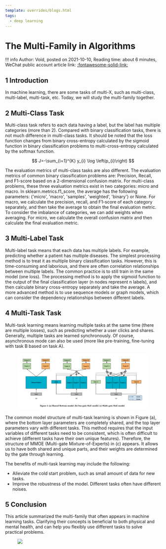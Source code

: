 ```yaml
---
template: overrides/blogs.html
tags:
  - deep learning
---
```


# The Multi-Family in Algorithms

!!! info
   Author: Void, posted on 2021-10-10, Reading time: about 6 minutes, WeChat public account article link: [:fontawesome-solid-link:](https://mp.weixin.qq.com/s/t_QkSxjtcFpX9pdx_OcXtA)

## 1 Introduction

In machine learning, there are some tasks of multi-X, such as multi-class, multi-label, multi-task, etc. Today, we will study the multi-family together.

## 2 Multi-Class Task

Multi-class task refers to each data having a label, but the label has multiple categories (more than 2). Compared with binary classification tasks, there is not much difference in multi-class tasks. It should be noted that the loss function changes from binary cross-entropy calculated by the sigmoid function in binary classification problems to multi-cross-entropy calculated by the softmax function.

$$
J=-\sum_{i=1}^{K} y_{i} \log \left(p_{i}\right)
$$

The evaluation metrics of multi-class tasks are also different. The evaluation metrics of common binary classification problems are: Precision, Recall, and F1-score based on a 2-dimensional confusion matrix. For multi-class problems, these three evaluation metrics exist in two categories: micro and macro. In sklearn.metrics.f1_score, the average has the following parameters: {'micro', 'macro', 'samples', 'weighted', 'binary'} or None. For macro, we calculate the precision, recall, and F1-score of each category separately, and then take the average to obtain the final evaluation metric. To consider the imbalance of categories, we can add weights when averaging. For micro, we calculate the overall confusion matrix and then calculate the final evaluation metric.

## 3 Multi-Label Task

Multi-label task means that each data has multiple labels. For example, predicting whether a patient has multiple diseases. The simplest processing method is to treat it as multiple binary classification tasks. However, this is time-consuming and laborious, and there are often correlation relationships between multiple labels. The common practice is to still train in the same model (one loss). The processing method is to apply the sigmoid function to the output of the final classification layer (n nodes represent n labels), and then calculate binary cross-entropy separately and take the average. A more advanced method is to use sequence models or graph models, which can consider the dependency relationships between different labels.

## 4 Multi-Task Task

Multi-task learning means learning multiple tasks at the same time (there are multiple losses), such as predicting whether a user clicks and shares. Generally, multiple tasks are learned synchronously. Of course, asynchronous mode can also be used (more like pre-training, fine-tuning with task B based on task A). 

<figure>
  <img src="https://raw.githubusercontent.com/BulletTech2021/Pics/main/img/multitask.png" width="500" />
</figure>

The common model structure of multi-task learning is shown in Figure (a), where the bottom layer parameters are completely shared, and the top layer parameters vary with different tasks. This method requires that the input variables of different tasks need to be consistent, which is often difficult to achieve (different tasks have their own unique features). Therefore, the structure of MMOE (Multi-gate Mixture-of-Experts) in (c) appears. It allows us to have both shared and unique parts, and their weights are determined by the gate through learning. 

The benefits of multi-task learning may include the following:

- Alleviate the cold start problem, such as small amount of data for new tasks.
- Improve the robustness of the model. Different tasks often have different noises.


## 5 Conclusion

This article summarized the multi-family that often appears in machine learning tasks. Clarifying their concepts is beneficial to both physical and mental health, and can help you flexibly use different tasks to solve practical problems.

<figure>
  <img src="https://cdn.jsdelivr.net/gh/BulletTech2021/Pics/2021-6-14/1623639526512-1080P%20(Full%20HD)%20-%20Tail%20Pic.png" width="500" />
</figure>